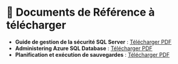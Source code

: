 # 📄 Documents de Référence à télécharger

- **Guide de gestion de la sécurité SQL Server** : [Télécharger PDF](https://learn.microsoft.com/en-us/sql/ssms/security/sql-server-security-guide)
- **Administering Azure SQL Database** : [Télécharger PDF](https://learn.microsoft.com/en-us/azure/azure-sql/database/administer-sql-database)
- **Planification et exécution de sauvegardes** : [Télécharger PDF](https://learn.microsoft.com/en-us/sql/relational-databases/backup-restore/sql-server-backup-and-restore-guide)
